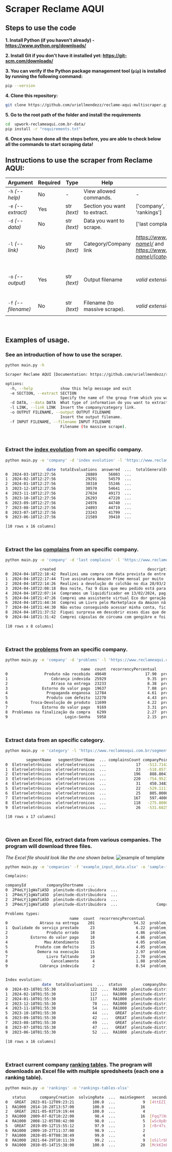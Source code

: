 # Scraper Reclame AQUI
## Steps to use the code

**1. Install Python (if you haven't already) - https://www.python.org/downloads/**

**2. Install Git if  you don't have it installed yet: https://git-scm.com/downloads/**

**3. You can verify if the Python package management tool (```pip```) is installed by running the following command:**
```bash
pip --version
```

**4. Clone this repository:**

```bash
git clone https://github.com/uriellmendezz/reclame-aqui-multiscraper.git
```

**5. Go to the root path of the folder and install the requirements**

```bash
cd  upwork-reclameaqui.com.br-data/
pip install -r "requirements.txt"
```

**6. Once you have done all the steps before, you are able to check below all the commands to start scraping data!**

## Instructions to use the scraper from Reclame AQUI:

| **Argument** | **Required** | **Type** | **Help** | **Valid choices** | **Examples** | **Works for** |  
|-----------|-----------|--------------|-------|---------|---------|---------|
| ```-h``` *(--help)* | No | - | View allowed commands. | - | ```-h```, ```--help```| - |
| ```-e``` *(--extract)* | Yes | str *(text)* | Section you want to extract. | ['company', 'companies', 'category', 'categories', 'rankings'] | ```-e 'category'```, ```-e 'categories'```, ```-e 'company'```, ```-e 'companies'```, ```-e 'rankings'```| - |
| ```-d``` *(--data)* | No | str *(text)* | Data you want to scrape. | ['last complains','problems','index evolution'] | ```-d 'last complains'```, ```-d ''problems''```, ```-d 'index evolution'``` | **['company']** |
| ```-l``` *(--link)* | No | str *(text)* | Category/Company link | <u>*https://www.reclameaqui.com.br/empresa/{company name}/*</u> and <u>*https://www.reclameaqui.com.br/segmentos/{segment name}/{category name}*</u> |*company link:*  ```-l 'https://www.reclameaqui.com.br/empresa/amazon/'```, *category link:*  ```-l 'https://www.reclameaqui.com.br/segmentos/beleza-e-estetica/higiene-pessoal/'```  | **['company', 'companies', 'category', 'categories']** |
| ```-o``` *(--output)* | Yes | str *(text)* | Output filename | *valid extensions:* *.csv  *.xlsx| ```-o 'test-file.csv'```, ```-o 'test-file.xlsx'```| **['company', 'companies', 'category', 'categories', 'rankings']** | 
| ```-f``` *(--filename)* | No | str *(text)* | Filename (to massive scrape). | *valid extensions:* *.csv  *.xlsx| ```-f 'links-banks-companies.csv'```, ```-f 'C:/Users/root/Downloads/links-beauty-companies-ranking.xlsx'```| **['companies', 'categories']** | 

<br>

## Examples of usage.

### **See an introduction of how to use the scraper.**
```bash
python main.py -h
```

```bash
Scraper Reclame AQUI [Documentation: https://github.com/uriellmendezz/reclame-aqui-multiscraper.git]

options:
  -h, --help            show this help message and exit
  -e SECTION, --extract SECTION
                        Specify the name of the group from which you want to extract data.
  -d DATA, --data DATA  What type of information do you want to extract from the company.
  -l LINK, --link LINK  Insert the company/category link.
  -o OUTPUT FILENAME, --output OUTPUT FILENAME
                        Insert the output filename.
  -f INPUT FILENAME, --filename INPUT FILENAME
                        Filename (to massive scrape).
```
<br>

### **Extract the <u>index evolution</u> from an specific company.**

``` bash
python main.py -e 'company' -d 'index evolution' -l 'https://www.reclameaqui.com.br/empresa/amazon/' -o 'sample-amazon-index_evolution.csv'
```

``` bash
                  date  totalEvaluations  answered  ...  totalGeneralEvaluations status  companyShortname
0  2024-03-18T12:27:56             28889     56003  ...                      731  GREAT            amazon
1  2024-02-18T12:27:56             29291     54579  ...                      734  GREAT            amazon    
2  2024-01-18T12:27:56             30310     55246  ...                      702  GREAT            amazon    
3  2023-12-18T12:27:56             30570     54641  ...                      621  GREAT            amazon    
4  2023-11-18T12:27:56             27634     49173  ...                      516  GREAT            amazon    
5  2023-10-18T12:27:56             26293     47220  ...                      435  GREAT            amazon    
6  2023-09-18T12:27:56             24976     44740  ...                      360  GREAT            amazon    
7  2023-08-18T12:27:56             24893     44719  ...                      271  GREAT            amazon    
8  2023-07-18T12:27:56             23243     41799  ...                      161  GREAT            amazon    
9  2023-06-18T12:27:56             21589     39410  ...                       91  GREAT            amazon    

[10 rows x 16 columns]
```

<br>

### **Extract the las <u>complains</u> from an specific company.**

``` bash
python main.py -e 'company' -d 'last complains' -l 'https://www.reclameaqui.com.br/empresa/amazon/' -o 'sample-amazon-complains.csv'
```


``` bash
               created                                        description  ...  companyId  companyShortname
0  2024-04-18T22:18:42  Realizei uma compra com data prevista de entre...  ...       7936            amazon  
1  2024-04-18T22:17:44  Tive assinatura Amazon Prime mensal por muito ...  ...       7936            amazon  
2  2024-04-18T22:14:26  Realizei a devolução do colchão no dia 28/03/2...  ...       7936            amazon  
3  2024-04-18T22:08:18  Boa noite, faz 9 dias que meu pedido está para...  ...       7936            amazon  
4  2024-04-18T22:07:14  Compramos um liquidificador em 13/02/2024, pag...  ...       7936            amazon  
5  2024-04-18T21:47:26  Comprei uma assistente virtual Eco dor geração...  ...       7936            amazon  
6  2024-04-18T21:44:34  Comprei um Livro pelo Marketplace da Amazon nã...  ...       7936            amazon  
7  2024-04-18T21:44:30  Não estou conseguindo acessar minha conta, fic...  ...       7936            amazon  
8  2024-04-18T21:37:52  Fiquei surpresa em descobrir esses dias que de...  ...       7936            amazon  
9  2024-04-18T21:31:42  Comprei cápsulas de cúrcuma com gengibre e foi...  ...       7936            amazon  

[10 rows x 8 columns]
```

<br>

### **Extract the <u>problems</u> from an specific company.**


``` bash
python main.py -e 'company' -d 'problems' -l 'https://www.reclameaqui.com.br/empresa/amazon/' -o 'sample-amazon-problems.csv'
```

``` bash
                                 name  count  recorrencyPercentual          type companyId
0                Produto não recebido  49640                 17.90  problem_type      7936
1                   Cobrança indevida  25929                  9.35  problem_type      7936
2                   Atraso na entrega  23233                  8.38  problem_type      7936
3               Estorno do valor pago  19637                  7.08  problem_type      7936
4                 Propaganda enganosa  12784                  4.61  problem_type      7936
5                 Produto com defeito  12278                  4.43  problem_type      7936
6          Troca-Devolução de produto  11699                  4.22  problem_type      7936
7               Estorno do valor pago   9169                  3.31  problem_type      7936
8  Problemas na finalização da compra   6299                  2.27  problem_type      7936
9                         Login-Senha   5958                  2.15  problem_type      7936
```

<br>

### **Extract data from an specific category.**

``` bash
python main.py -e 'category' -l 'https://www.reclameaqui.com.br/segmentos/eletroeletronicos/eletroeletronicos-acessorios/' -o 'sample-electronicos-category.csv'
```
```bash
         segmentName   segmentShortName  ... complainsCount companyPoints
0  Eletroeletrônicos  eletroeletronicos  ...             17   -513.714286
1  Eletroeletrônicos  eletroeletronicos  ...             23   -518.857143
2  Eletroeletrônicos  eletroeletronicos  ...            196    888.804170
3  Eletroeletrônicos  eletroeletronicos  ...            220   -754.952381
4  Eletroeletrônicos  eletroeletronicos  ...             31    450.348399
5  Eletroeletrônicos  eletroeletronicos  ...             22   -529.111111
6  Eletroeletrônicos  eletroeletronicos  ...             25    805.000000
7  Eletroeletrônicos  eletroeletronicos  ...            167    597.400000
8  Eletroeletrônicos  eletroeletronicos  ...            118   -275.800000
9  Eletroeletrônicos  eletroeletronicos  ...             26   -531.682540

[10 rows x 17 columns]
```

<br>

### **Given an Excel file, extract data from various companies. The program will download three files.**

*The Excel file should look like the one shown below.*
![example of template](example-excel-image.png)

``` bash
python main.py -e 'companies' -f 'example_input_data.xlsx' -o 'sample-from_excel-companies.csv'
```

```bash
Complains:

companyId         companyShortname  ...                                              title    status
0  2P4eLYj1gWaTiA5D  plenitude-distribuidora  ...                                Compra de um litro.  ANSWERED
1  2P4eLYj1gWaTiA5D  plenitude-distribuidora  ...                             Livro faltando páginas  ANSWERED
2  2P4eLYj1gWaTiA5D  plenitude-distribuidora  ...                               Produto não entregue  ANSWERED
3  2P4eLYj1gWaTiA5D  plenitude-distribuidora  ...                 Comprei o livro de HERNANES SANTOS  ANSW

Problems types:
                            name  count  recorrencyPercentual          type         companyId
0              Atraso na entrega    201                 54.32  problem_type  2P4eLYj1gWaTiA5D
1  Qualidade do serviço prestado     23                  6.22  problem_type  2P4eLYj1gWaTiA5D
2                 Produto errado     18                  4.86  problem_type  2P4eLYj1gWaTiA5D
3          Estorno do valor pago     18                  4.86  problem_type  2P4eLYj1gWaTiA5D
4                Mau Atendimento     15                  4.05  problem_type  2P4eLYj1gWaTiA5D
5            Produto com defeito     15                  4.05  problem_type  2P4eLYj1gWaTiA5D
6             Demora na execução     11                  2.97  problem_type  2P4eLYj1gWaTiA5D
7                 Livro faltando     10                  2.70  problem_type  2P4eLYj1gWaTiA5D
8                   Cancelamento      4                  1.08  problem_type  2P4eLYj1gWaTiA5D
9              Cobrança indevida      2                  0.54  problem_type  2P4eLYj1gWaTiA5D


Index evolution:
                date  totalEvaluations  ...  status         companyShortname
0  2024-03-18T01:55:30               122  ...  RA1000  plenitude-distribuidora
1  2024-02-18T01:55:30               117  ...  RA1000  plenitude-distribuidora
2  2024-01-18T01:55:30               117  ...  RA1000  plenitude-distribuidora
3  2023-12-18T01:55:30                78  ...  RA1000  plenitude-distribuidora
4  2023-11-18T01:55:30                54  ...  RA1000  plenitude-distribuidora
5  2023-10-18T01:55:30                44  ...   GREAT  plenitude-distribuidora
6  2023-09-18T01:55:30                42  ...   GREAT  plenitude-distribuidora
7  2023-08-18T01:55:30                49  ...   GREAT  plenitude-distribuidora
8  2023-07-18T01:55:30                47  ...   GREAT  plenitude-distribuidora
9  2023-06-18T01:55:30                52  ...  RA1000  plenitude-distribuidora

[10 rows x 16 columns]
```
<br>

### **Extract current company <u>ranking tables</u>. The program will downloads an Excel file with multiple spredsheets (each one a ranking table).**

```bash
python main.py -e 'rankings' -o 'rankings-tables-xlsx'
```

```bash
   status      companyCreation  solvingRate  ...  mainSegment   secondarySegments  hasVerified
0   GREAT  2023-01-12T09:23:21        100.0  ...            9  [4ttEZI_ZlW4M-aIY]        False
1  RA1000  2014-10-28T13:57:00        100.0  ...           16                  []        False
2   GREAT  2021-05-03T19:19:44        100.0  ...            4                  []        False
3  RA1000  2009-07-02T10:22:00         98.4  ...           16  [Fqq7lNsvZxZHN-HA]        False
4  RA1000  2008-12-05T08:42:00         98.0  ...            5  [wSc0pBs0xq3zS4aR]        False
5   GREAT  2019-09-12T15:55:12         97.9  ...            3  [rBr47s_1-5ca6TcT]         True
6  RA1000  2009-10-27T11:37:00         98.9  ...            2                  []        False
7  RA1000  2020-05-07T08:38:49         99.0  ...            4                  []        False
8  RA1000  2021-04-29T10:11:39         99.2  ...            9  [oSilrbhvXd-1__C1]        False
9  RA1000  2010-05-14T15:38:00        100.0  ...           20  [MckKImFcBkMhvQtb]        False
```